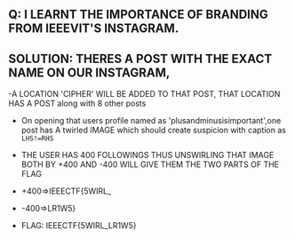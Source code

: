 
## Q: I LEARNT THE IMPORTANCE OF BRANDING FROM IEEEVIT'S INSTAGRAM.

## SOLUTION: THERES A POST WITH THE EXACT NAME ON OUR INSTAGRAM,

-A LOCATION 'CIPHER' WILL BE ADDED TO THAT POST, THAT LOCATION HAS A POST along with 8 other posts

- On opening that users profile named as 'plusandminusisimportant',one post has A twirled IMAGE which should create suspicion with caption as `LHS!=RHS`

- THE USER HAS 400 FOLLOWINGS THUS UNSWIRLING THAT IMAGE BOTH BY +400 AND -400 WILL GIVE THEM THE TWO PARTS OF THE FLAG

- +400=>IEEECTF{5WIRL_
- -400=>LR1W5}

- FLAG: IEEECTF{5WIRL_LR1W5}
